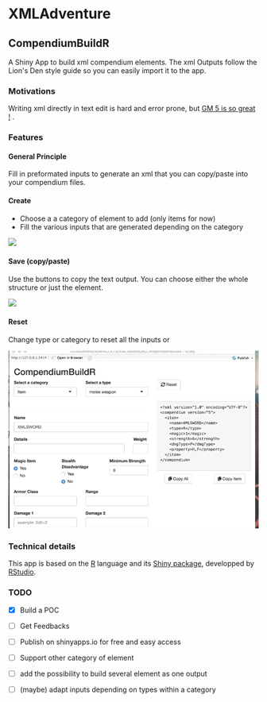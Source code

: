 # XMLAdventure

## CompendiumBuildR
A Shiny App to build xml compendium elements. The xml Outputs follow the Lion's Den style guide so you can easily import it to the app.

### Motivations
Writing xml directly in text edit is hard and error prone, but [GM 5 is so great !](https://donfarland.com/technology/introduction-to-lions-den-game-master-5) .

### Features

#### General Principle
Fill in preformated inputs to generate an xml that you can copy/paste into your compendium files.

#### Create

- Choose a a category of element to add (only items for now)
- Fill the various inputs that are generated depending on the category

![](doc/build.gif)

#### Save (copy/paste)

Use the buttons to copy the text output. You can choose either the whole structure or just the element.

![](doc/copypaste.gif)

#### Reset

Change type or category to reset all the inputs or 

![](doc/reset.gif)

### Technical details

This app is based on the [R](https://www.r-project.org) language and its [Shiny package](https://shiny.rstudio.com), developped by [RStudio](https://github.com/rstudio/shiny).

### TODO
  - [x] Build a POC
  - [ ] Get Feedbacks
  - [ ] Publish on shinyapps.io for free and easy access
  - [ ] Support other category of element
  - [ ] add the possibility to build several element as one output
  - [ ] (maybe) adapt inputs depending on types within a category

